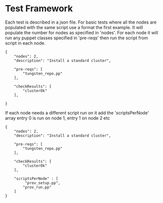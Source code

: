 # Test Framework


Each test is described in a json file. For basic tests where all the nodes are populated with the same script use a format the first example. It will populate the number for nodes as specified in 'nodes'. For each node it will run any puppet classes specified in 'pre-reqs' then run the script from script in each node.

    {
    	"nodes": 2,
    	"description": "Install a standard cluster",

    	"pre-reqs": [
        	"tungsten_repo.pp"
    	],

    	"checkResults": [
        	"clusterOk"
    	],

	}

If each node needs a different script run on it add the 'scriptsPerNode' array entry 0 is run on node 1, entry 1 on node 2 etc

    {
    	"nodes": 2,
    	"description": "Install a standard cluster",

    	"pre-reqs": [
        	"tungsten_repo.pp"
    	],

    	"checkResults": [
        	"clusterOk"
    	],

    	"scriptsPerNode" : [
        	 "prov_setup.pp",
         	"prov_run.pp"
    	]
	}
